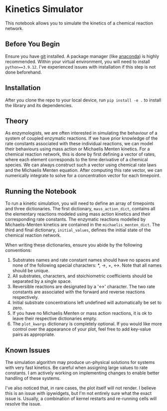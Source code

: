 # Kinetics Simulator

This notebook allows you to simulate the kinetics of a chemical reaction network.

## Before You Begin

Ensure you have [git](https://git-scm.com/downloads) installed. A package manager (like [anaconda](https://docs.conda.io/projects/conda/en/latest/index.html)) is highly recommended. Within your virtual environment, you will need to install `python==3.9.12`. I've experienced issues with installation if this step is not done beforehand.

## Installation

After you clone the repo to your local device, run `pip install -e .` to install the library and its dependencies.


## Theory

As enzymologists, we are often interested in simulating the behaviour of a system of coupled enzymatic reactions. If we have prior knowledge of the rate constants associated with these individual reactions, we can model their behaviours using mass action or Michaelis Menten kinetics. For a chemical reaction network, this is done by first defining a vector of rates, where each element corresponds to the time derivative of a chemical species. We can always construct such a vector using chemical rate laws and the Michaelis Menten equation. After computing this rate vector, we can numerically integrate to solve for a concentration vector for each timepoint. 

## Running the Notebook

To run a kinetic simulation, you will need to define an array of timepoints and three dictionaries. The first dictionary, <code>mass_action_dict</code>, contains all the elementary reactions modeled using mass action kinetics and their corresponding rate constants. The enzymatic reactions modelled by Michaelis-Menten kinetics are contained in the <code>michaelis_menten_dict</code>. The third and final dictionary, <code>initial_values</code>, defines the initial state of the chemical reaction network.

When writing these dictionaries, ensure you abide by the following conventions:
1) Substrates names and rate constant names should have no spaces and none of the following special characters: *, ->, +, <->. Note that all names should be unique.
2) All substrates, characters, and stoichiometric coefficients should be separated by a single space.
3) Reversible reactions are designated by a '<->' character. The two rate constants are associated with the forward and reverse reactions respectively.
4) Initial substrate concentrations left undefined will automatically be set to zero.
5) If you have no Michaelis Menten or mass action reactions, it is ok to leave their respective dictionaries empty.
6) The <code>plot_kwargs</code> dictionary is completely optional. If you would like more control over the appearance of your plot, feel free to add key-value pairs as appropriate.

## Known Issues

The simulation algorithm may produce un-physical solutions for systems with very fast kinetics. Be careful when assigning large values to rate constants. I am actively working on implementing changes to enable better handling of these systems.

I've also noticed that, in rare cases, the plot itself will not render. I believe this is an issue with ipywidgets, but I'm not entirely sure what the exact issue is. Usually, a combination of kernel restarts and re-running cells will resolve the issue.